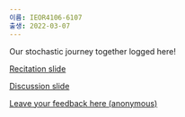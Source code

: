 ```yaml
---
이름: IEOR4106-6107
출생: 2022-03-07
---
```


Our stochastic journey together logged here!

[Recitation slide](https://docs.google.com/presentation/d/1hFpntUw6JFM5Mp4N9bhC18EWMtkrrQTj5X6tpBmOhKk/edit)

[Discussion slide](https://docs.google.com/presentation/d/1Lpl7yj0s_D7ZjBaa_tfBQsZNulxYrq3GoTj8i2Ayb8o/edit)

[Leave your feedback here (anonymous)](https://hackmd.io/4mJENJZQQ5-grybz4A5hTg?edit)
